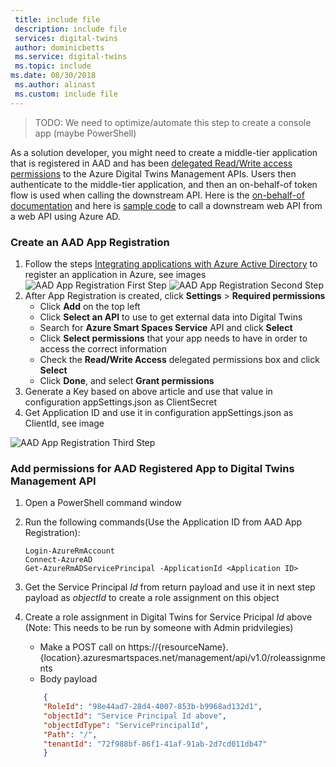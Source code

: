 ```yaml
---
 title: include file
 description: include file
 services: digital-twins
 author: dominicbetts
 ms.service: digital-twins
 ms.topic: include
ms.date: 08/30/2018
 ms.author: alinast
 ms.custom: include file
---
```


> TODO: We need to optimize/automate this step to create a console app (maybe PowerShell)

As a solution developer, you might need to create a middle-tier application that is registered in AAD and has been [delegated Read/Write access permissions](https://docs.microsoft.com/en-us/azure/active-directory/develop/v1-permissions-and-consent) to the Azure Digital Twins Management APIs. Users then authenticate to the middle-tier application, and then an on-behalf-of token flow is used when calling the downstream API. Here is the [on-behalf-of documentation](https://docs.microsoft.com/en-us/azure/active-directory/develop/active-directory-v2-protocols-oauth-on-behalf-of) and here is [sample code](https://azure.microsoft.com/en-us/resources/samples/active-directory-dotnet-webapi-onbehalfof/) to call a downstream web API from a web API using Azure AD.

### Create an AAD App Registration

1. Follow the steps [Integrating applications with Azure Active Directory](https://docs.microsoft.com/en-us/azure/active-directory/develop/quickstart-v1-integrate-apps-with-azure-ad) to register an application in Azure, see images
 ![AAD App Registration First Step][1]
 ![AAD App Registration Second Step][2]
1. After App Registration is created, click **Settings** > **Required permissions**
	* Click **Add** on the top left
	* Click **Select an API** to use to get external data into Digital Twins
	* Search for **Azure Smart Spaces Service** API and click **Select**
	* Click **Select permissions** that your app needs to have in order to access the correct information
	* Check the **Read/Write Access** delegated permissions box and click **Select**
	* Click **Done**, and select **Grant permissions** 
 1. Generate a Key based on above article and use that value in configuration appSettings.json as ClientSecret
 1. Get Application ID and use it in configuration appSettings.json as ClientId, see image

 ![AAD App Registration Third Step][3] 

### Add permissions for AAD Registered App to Digital Twins Management API
 1. Open a PowerShell command window
 1. Run the following commands(Use the Application ID from AAD App Registration): 
	```
	Login-AzureRmAccount
	Connect-AzureAD
	Get-AzureRmADServicePrincipal -ApplicationId <Application ID>
	```

 1. Get the Service Principal *Id* from return payload and use it in next step payload as *objectId* to create a role assignment on this object
 1. Create a role assignment in Digital Twins for Service Pricipal *Id* above (Note: This needs to be run by someone with Admin pridvilegies) 
	* Make a POST call on https://{resourceName}.{location}.azuresmartspaces.net/management/api/v1.0/roleassignments
	* Body payload
	```json
		{
		"RoleId": "98e44ad7-28d4-4007-853b-b9968ad132d1",
		"objectId": "Service Principal Id above",
		"objectIdType": "ServicePrincipalId",
		"Path": "/",
		"tenantId": "72f988bf-86f1-41af-91ab-2d7cd011db47"
		}
	```

<!-- Images -->
[1]: /media/quickstart-view-occupancy-dotnet/AADAppRegistration1.png
[2]: /media/quickstart-view-occupancy-dotnet/AADAppRegistration2.png
[3]: /media/quickstart-view-occupancy-dotnet/AADAppRegistration3.png



